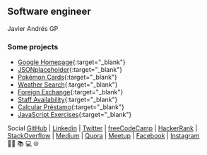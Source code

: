 ## Software engineer
Javier Andrés GP

### Some projects
* [Google Homepage](https://javierandresgp.github.io/github_pages-google_homepage/){:target="_blank"}
* [JSONplaceholder](https://javierandresgp.github.io/github_pages-jsonplaceholder/){:target="_blank"}
* [Pokémon Cards](https://javierandresgp.github.io/github_pages-pokemon_cards/){:target="_blank"}
* [Weather Search](https://javierandresgp.github.io/github_pages-weather_search/){:target="_blank"}
* [Foreign Exchange](https://javierandresgp.github.io/github_pages-foreign_exchange/){:target="_blank"}
* [Staff Availability](https://javierandresgp.github.io/github_pages-staff_availability/){:target="_blank"}
* [Calcular Préstamo](https://javierandresgp.github.io/github_pages-calcular_prestamo/){:target="_blank"}
* [JavaScript Exercises](https://javierandresgp.github.io/github_pages-javascript_exercises/){:target="_blank"}

Social
[GitHub](https://github.com/javierandresgp/)  |  [Linkedin](https://www.linkedin.com/in/javierandresgp/)  |  [Twitter](https://twitter.com/javierandresgp0)  |  [freeCodeCamp](https://www.freecodecamp.org/javierandresgp)  |  [HackerRank](https://www.hackerrank.com/javierandresgp)  |  [StackOverflow](https://stackoverflow.com/users/13728583/javierandresgp)  |  [Medium](https://medium.com/@javierandresgp)  |  [Quora](https://es.quora.com/profile/Javier-Andr%C3%A9s-9)  |  [Meetup](https://www.meetup.com/es/members/305321275/)  |  [Facebook](https://www.facebook.com/javierandresgp0/)  |  [Instagram](https://www.instagram.com/javierandresgp/)  
:man_technologist: :books: :computer: :globe_with_meridians:
<!--
**javierandresgp/javierandresgp** is a ✨ _special_ ✨ repository because its `README.md` (this file) appears on your GitHub profile.
### Hi there 👋

Here are some ideas to get you started:

- 🔭 I’m currently working on ...
- 🌱 I’m currently learning ...
- 👯 I’m looking to collaborate on ...
- 🤔 I’m looking for help with ...
- 💬 Ask me about ...
- 📫 How to reach me: ...
- 😄 Pronouns: ...
- ⚡ Fun fact: ...
-->
